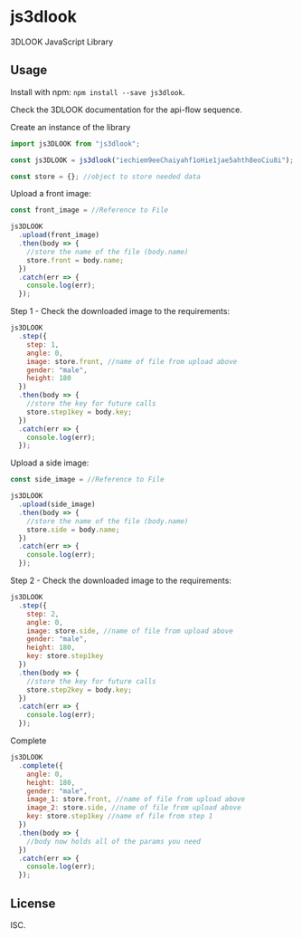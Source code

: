 # js3dlook

3DLOOK JavaScript Library

## Usage

Install with npm: `npm install --save js3dlook`.

Check the 3DLOOK documentation for the api-flow sequence.

Create an instance of the library
```js
import js3DLOOK from "js3dlook";

const js3DLOOK = js3dlook("iechiem9eeChaiyahf1oHie1jae5ahth8eoCiu8i");

const store = {}; //object to store needed data
```

Upload a front image:
```js
const front_image = //Reference to File

js3DLOOK
  .upload(front_image)
  .then(body => {
    //store the name of the file (body.name)
    store.front = body.name;
  })
  .catch(err => {
    console.log(err);
  });
```

Step 1 - Check the downloaded image to the requirements:
```js
js3DLOOK
  .step({
    step: 1,
    angle: 0,
    image: store.front, //name of file from upload above
    gender: "male",
    height: 180
  })
  .then(body => {
    //store the key for future calls
    store.step1key = body.key;
  })
  .catch(err => {
    console.log(err);
  });
```

Upload a side image:
```js
const side_image = //Reference to File

js3DLOOK
  .upload(side_image)
  .then(body => {
    //store the name of the file (body.name)
    store.side = body.name;
  })
  .catch(err => {
    console.log(err);
  });
```

Step 2 - Check the downloaded image to the requirements:
```js
js3DLOOK
  .step({
    step: 2,
    angle: 0,
    image: store.side, //name of file from upload above
    gender: "male",
    height: 180,
    key: store.step1key
  })
  .then(body => {
    //store the key for future calls
    store.step2key = body.key;
  })
  .catch(err => {
    console.log(err);
  });
```

Complete
```js
js3DLOOK
  .complete({
    angle: 0,
    height: 180,
    gender: "male",
    image_1: store.front, //name of file from upload above
    image_2: store.side, //name of file from upload above
    key: store.step1key //name of file from step 1
  })
  .then(body => {
    //body now holds all of the params you need
  })
  .catch(err => {
    console.log(err);
  });
```

## License
ISC.
